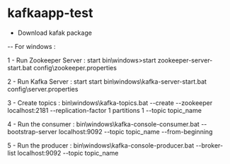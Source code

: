 # kafkaapp-test

- Download kafak package 

-- For windows :

  1 - Run Zookeeper Server : start bin\windows>start zookeeper-server-start.bat config\zookeeper.properties 
  
  2 - Run Kafka Server : start start bin\windows\kafka-server-start.bat config\server.properties
  
  3 - Create topics : bin\windows\kafka-topics.bat --create --zookeeper localhost:2181 --replication-factor 1 partitions 1 --topic topic_name
  
  4 - Run the consumer : bin\windows\kafka-console-consumer.bat --bootstrap-server localhost:9092 --topic topic_name --from-beginning
  
  5 - Run the producer : bin\windows\kafka-console-producer.bat --broker-list localhost:9092 --topic topic_name
  
  
